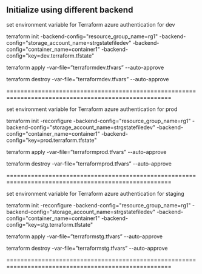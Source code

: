 ## Initialize using different backend

set environment variable for Terraform azure authentication for dev

terraform init -backend-config="resource_group_name=rg1" -backend-config="storage_account_name=strgstatefiledev" -backend-config="container_name=container1" -backend-config="key=dev.terraform.tfstate"

terraform apply -var-file=”terraformdev.tfvars” --auto-approve 

terraform destroy -var-file=”terraformdev.tfvars” --auto-approve 

=====================================================================================================

set environment variable for Terraform azure authentication for prod

terraform init -reconfigure -backend-config="resource_group_name=rg1" -backend-config="storage_account_name=strgstatefiledev" -backend-config="container_name=container1" -backend-config="key=prod.terraform.tfstate"

terraform apply -var-file=”terraformprod.tfvars” --auto-approve

terraform destroy -var-file=”terraformprod.tfvars” --auto-approve

=====================================================================================================

set environment variable for Terraform azure authentication for staging

terraform init -reconfigure -backend-config="resource_group_name=rg1" -backend-config="storage_account_name=strgstatefiledev" -backend-config="container_name=container1" -backend-config="key=stg.terraform.tfstate"

terraform apply -var-file=”terraformstg.tfvars” --auto-approve

terraform destroy -var-file=”terraformstg.tfvars” --auto-approve 

=====================================================================================================
